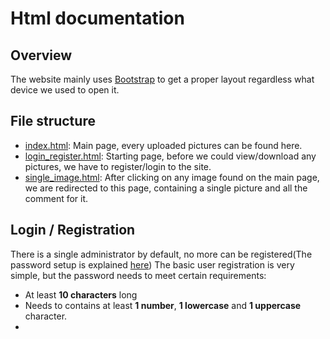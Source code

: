 # Html documentation
## Overview
The website mainly uses [Bootstrap](https://getbootstrap.com) to get a proper layout regardless what device we used to open it.
## File structure
- [index.html](https://github.com/gedand/452c8c82-Virucid/blob/main/web/index.html): Main page, every uploaded pictures can be found here.
- [login_register.html](https://github.com/gedand/452c8c82-Virucid/blob/main/web/login_register.html): Starting page, before we could view/download any pictures, we have to register/login to the site.
- [single_image.html](https://github.com/gedand/452c8c82-Virucid/blob/main/web/single_image.html): After clicking on any image found on the main page, we are redirected to this page, containing a single picture and all the comment for it.

## Login / Registration
There is a single administrator by default, no more can be registered(The password setup is explained [here](https://github.com/gedand/452c8c82-Virucid/tree/main/backend/config))
The basic user registration is very simple, but the password needs to meet certain requirements:
- At least **10 characters** long
- Needs to contains at least **1 number**, **1 lowercase** and **1 uppercase** character.
- 
